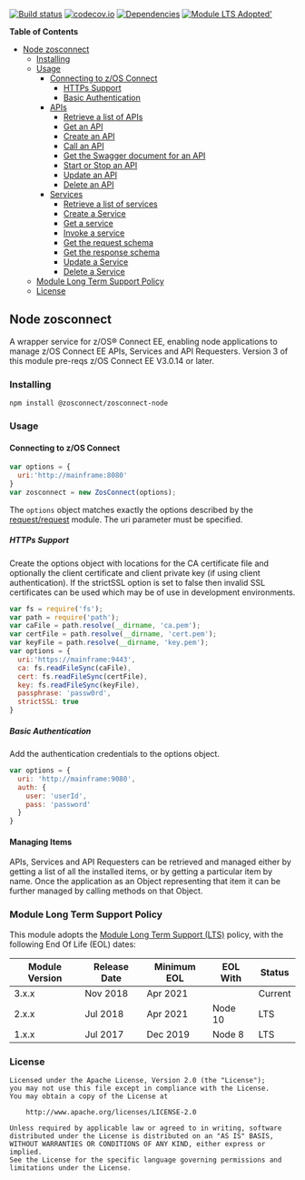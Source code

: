 [![Build status](https://travis-ci.org/zosconnect/zosconnect-node.svg?branch=master)](https://travis-ci.org/zosconnect/zosconnect-node)
[![codecov.io](https://codecov.io/github/zosconnect/zosconnect-node/coverage.svg?branch=master)](http://codecov.io/github/zosconnect/zosconnect-node?branch=master)
[![Dependencies](https://david-dm.org/zosconnect/zosconnect-node.svg)](https://david-dm.org/zosconnect/zosconnect-node)
[![Module LTS Adopted'](https://img.shields.io/badge/Module%20LTS-Adopted-brightgreen.svg?style=flat)](http://github.com/CloudNativeJS/ModuleLTS)

<!-- START doctoc generated TOC please keep comment here to allow auto update -->
<!-- DON'T EDIT THIS SECTION, INSTEAD RE-RUN doctoc TO UPDATE -->
**Table of Contents**

- [Node zosconnect](#node-zosconnect)
  - [Installing](#installing)
  - [Usage](#usage)
    - [Connecting to z/OS Connect](#connecting-to-zos-connect)
      - [HTTPs Support](#https-support)
      - [Basic Authentication](#basic-authentication)
    - [APIs](#apis)
      - [Retrieve a list of APIs](#retrieve-a-list-of-apis)
      - [Get an API](#get-an-api)
      - [Create an API](#create-an-api)
      - [Call an API](#call-an-api)
      - [Get the Swagger document for an API](#get-the-swagger-document-for-an-api)
      - [Start or Stop an API](#start-or-stop-an-api)
      - [Update an API](#update-an-api)
      - [Delete an API](#delete-an-api)
    - [Services](#services)
      - [Retrieve a list of services](#retrieve-a-list-of-services)
      - [Create a Service](#create-a-service)
      - [Get a service](#get-a-service)
      - [Invoke a service](#invoke-a-service)
      - [Get the request schema](#get-the-request-schema)
      - [Get the response schema](#get-the-response-schema)
      - [Update a Service](#update-a-service)
      - [Delete a Service](#delete-a-service)
  - [Module Long Term Support Policy](#module-long-term-support-policy)
  - [License](#license)

<!-- END doctoc generated TOC please keep comment here to allow auto update -->

## Node zosconnect

A wrapper service for z/OS&reg; Connect EE, enabling node applications to manage z/OS Connect EE APIs, Services and API Requesters. Version 3 of this module pre-reqs z/OS Connect EE V3.0.14 or later.

### Installing

```
npm install @zosconnect/zosconnect-node
```

### Usage

#### Connecting to z/OS Connect

```js
var options = {
  uri:'http://mainframe:8080'
}
var zosconnect = new ZosConnect(options);
```
The `options` object matches exactly the options described by the [request/request](https://github.com/request/request) module. The uri parameter must be specified.

##### HTTPs Support
Create the options object with locations for the CA certificate file and optionally the client certificate and client private key (if using client authentication). If the strictSSL option is set to false then invalid SSL certificates can be used which may be of use in development environments.
```js
var fs = require('fs');
var path = require('path');
var caFile = path.resolve(__dirname, 'ca.pem');
var certFile = path.resolve(__dirname, 'cert.pem');
var keyFile = path.resolve(__dirname, 'key.pem');
var options = {
  uri:'https://mainframe:9443',
  ca: fs.readFileSync(caFile),
  cert: fs.readFileSync(certFile),
  key: fs.readFileSync(keyFile),
  passphrase: 'passw0rd',
  strictSSL: true
}
```

##### Basic Authentication
Add the authentication credentials to the options object.
```js
var options = {
  uri: 'http://mainframe:9080',
  auth: {
    user: 'userId',
    pass: 'password'
  }
}
```

#### Managing Items
APIs, Services and API Requesters can be retrieved and managed either by getting a list of all the installed items, or by getting a particular item by name. Once the application as an Object representing that item it can be further managed by calling methods on that Object.

### Module Long Term Support Policy
  This module adopts the [Module Long Term Support (LTS)](http://github.com/CloudNativeJS/ModuleLTS) policy, with the following End Of Life (EOL) dates:

  | Module Version   | Release Date | Minimum EOL | EOL With     | Status  |
  |------------------|--------------|-------------|--------------|---------|
  | 3.x.x         | Nov 2018     | Apr 2021    | | Current |
  | 2.x.x         | Jul 2018     | Apr 2021    | Node 10      | LTS |
  | 1.x.x	        | Jul 2017     | Dec 2019    | Node 8       | LTS |
  
### License
```
Licensed under the Apache License, Version 2.0 (the "License");
you may not use this file except in compliance with the License.
You may obtain a copy of the License at

    http://www.apache.org/licenses/LICENSE-2.0

Unless required by applicable law or agreed to in writing, software
distributed under the License is distributed on an "AS IS" BASIS,
WITHOUT WARRANTIES OR CONDITIONS OF ANY KIND, either express or implied.
See the License for the specific language governing permissions and
limitations under the License.
```
